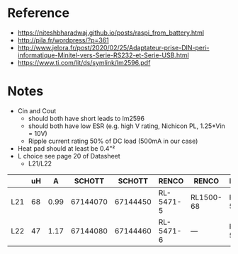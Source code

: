 # Reference

* https://niteshbharadwaj.github.io/posts/raspi_from_battery.html
* http://pila.fr/wordpress/?p=361
* http://www.jelora.fr/post/2020/02/25/Adaptateur-prise-DIN-peri-informatique-Minitel-vers-Serie-RS232-et-Serie-USB.html
* https://www.ti.com/lit/ds/symlink/lm2596.pdf

# Notes

* Cin and Cout
  - should both have short leads to lm2596
  - should both have low ESR (e.g. high V rating, Nichicon PL, 1.25*Vin = 10V)
  - Ripple current rating 50% of DC load (500mA in our case)
* Heat pad should at least be 0.4"²
* L choice see page 20 of Datasheet
  - L21/L22

||uH|A|SCHOTT|SCHOTT|RENCO|RENCO|PULSE|PULSE|COILCRAFT|
|-|--|-|------|------|-----|-----|-----|-----|---------|
|L21|68|0.99|67144070|67144450|RL-5471-5|RL1500-68|PE-53821|PE-53821-S|DO3316-683|
|L22|47|1.17|67144080|67144460|RL-5471-6|—|PE-53822|PE-53822-S|DO3316-47|
